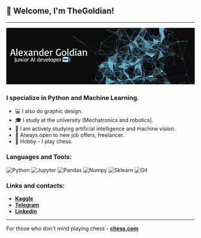## 👋 Welcome, I'm TheGoldian!
---
![](https://github.com/AGoldian/AGoldian/blob/main/iconq.gif?raw=true)
### **I specialize in Python and Machine Learning.**

- 💻 I also do graphic design. 
- 🎓 I study at the university (Mechatronics and robotics). 
- 👾 I am actively studying artificial intelligence and machine vision. 
- 💬 Always open to new job offers, freelancer.
- 🎲 Hobby - I play chess.

### **Languages and Tools:**
![Python](https://img.shields.io/badge/-Python-1E1E1E??style=flat&logo=Python)
![Jupyter](https://img.shields.io/badge/-Jupyter-1E1E1E??style=flat&logo=Jupyter)
![Pandas](https://img.shields.io/badge/-Pandas-1E1E1E??style=flat&logo=pandas)
![Numpy](https://img.shields.io/badge/-Numpy-1E1E1E??style=flat&logo=numpy&logoColor=547FD2)
![Sklearn](https://img.shields.io/badge/-Sklearn-1E1E1E??style=flat&logo=scikit-learn)
![Git](https://img.shields.io/badge/-Git-1E1E1E??style=flat&logo=git)

### **Links and contacts:**
+ [**Kaggle**](https://www.kaggle.com/goldian)
+ [**Telegram**](https://t.me/thegoldian)
+ [**Linkedin**](https://www.linkedin.com/in/thegoldian/)

***
For those who don't mind playing chess - [**chess.com**](https://www.chess.com/member/thegoldian)
